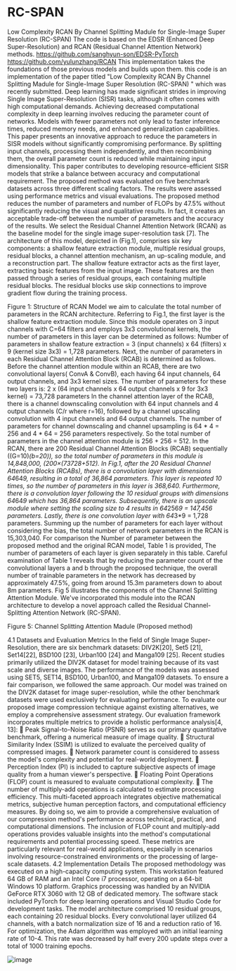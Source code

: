 # RC-SPAN

Low Complexity RCAN  By Channel Splitting Madule for Single-Image Super Resolution (RC-SPAN) The code is based on the EDSR (Enhanced Deep Super-Resolution) and RCAN (Residual Channel Attention Network) methods. https://github.com/sanghyun-son/EDSR-PyTorch https://github.com/yulunzhang/RCAN This implementation takes the foundations of those previous models and builds upon them.
this code is an implementation of the paper titled "Low Complexity RCAN  By Channel Splitting Madule for  Single-Image Super Resolution (RC-SPAN) " which was recently submitted.
Deep learning has made significant strides in improving Single Image Super-Resolution (SISR) tasks, although it often comes with high computational demands. Achieving decreased computational complexity in deep learning involves reducing the parameter count of networks. Models with fewer parameters not only lead to faster inference times, reduced memory needs, and enhanced generalization capabilities. This paper presents an innovative approach to reduce the parameters in SISR models without significantly compromising performance. By splitting input channels, processing them independently, and then recombining them, the overall parameter count is reduced while maintaining input dimensionality. This paper contributes to developing resource-efficient SISR models that strike a balance between accuracy and computational requirement.
The proposed method was evaluated on five benchmark datasets across three different scaling factors. The results were assessed using performance metrics and visual evaluations. The proposed method reduces the number of parameters and number of FLOPs by 47.5% without significantly reducing the visual and qualitative results. In fact, it creates an acceptable trade-off between the number of parameters and the accuracy of the results.
We select the Residual Channel Attention Network (RCAN) as the baseline model for the single image super-resolution task [7]. The architecture of this model, depicted in (Fig.1), comprises six key components: a shallow feature extraction module, multiple residual groups, residual blocks, a channel attention mechanism, an up-scaling module, and a reconstruction part.
 The shallow feature extractor acts as the first layer, extracting basic features from the input image. These features are then passed through a series of residual groups, each containing multiple residual blocks. The residual blocks use skip connections to improve gradient flow during the training process. 
 
Figure 1: Structure of RCAN Model
we aim to calculate the total number of parameters in the RCAN architecture. Referring to Fig.1, the first layer is the shallow feature extraction module. Since this module operates on 3 input channels with C=64 filters and employs 3x3 convolutional kernels, the number of parameters in this layer can be determined as follows:
Number of parameters in shallow feature extraction = 3 (input channels) x 64 (filters) x 9 (kernel size 3x3) = 1,728 parameters.
Next, the number of parameters in each Residual Channel Attention Block (RCAB) is determined as follows. Before the channel attention module within an RCAB, there are two convolutional layers( ConvA & ConvB), each having 64 input channels, 64 output channels, and 3x3 kernel sizes. The number of parameters for these two layers is: 2 x (64 input channels x 64 output channels x 9 for 3x3 kernel) = 73,728 parameters 
In the channel attention layer of the RCAB, there is a channel downscaling convolution with 64 input channels and 4 output channels (C/r where r=16), followed by a channel upscaling convolution with 4 input channels and 64 output channels. The number of parameters for channel downscaling and channel upsampling is 64 * 4 = 256  and 4 * 64 = 256 parameters respectively. So the total number of parameters in the channel attention module is 256 + 256 = 512.
In the RCAN, there are 200 Residual Channel Attention Blocks (RCAB)  sequentially ((G=10)*(b=20)), so the total number of parameters in this module is 14,848,000, (200×(73728+512). In Fig.1, after the 20 Residual Channel Attention Blocks (RCABs), there is a convolution layer with dimensions 64*64*9, resulting in a total of 36,864 parameters. This layer is repeated 10 times, so the number of parameters in this layer  is 368,640. Furthermore, there is a convolution layer following the 10 residual groups with dimensions 64*64*9 which has 36,864 parameters. 
Subsequently, there is an upscale module where setting the scaling size to 4 results in 64*256*9 = 147,456 parameters. Lastly, there is one convolution layer with 64*3*9 = 1,728 parameters. Summing up the number of parameters for each layer without considering the bias, the total number of network parameters in the RCAN  is 15,303,040. 
For comparison the Number of parameter between the proposed method and the original RCAN model, Table 1 is provided, The number of parameters of each layer is given separately in this table. Careful examination of Table 1 reveals that by reducing the parameter count of the convolutional layers a and b through the proposed technique, the overall number of trainable parameters in the network has decreased by approximately 47.5%, going from around 15.3m parameters down to about 8m parameters. Fig 5 illustrates the components of the Channel Splitting Attention Module. We've incorporated this module into the RCAN architecture to develop a novel approach called the Residual Channel-Splitting Attention Network (RC-SPAN).
 
Figure 5: Channel Splitting Attention Madule (Proposed method)

4.1 Datasets and Evaluation Metrics
In the field of Single Image Super-Resolution, there are six benchmark datasets: DIV2K[20], Set5 [21], Set14[22], BSD100 [23], Urban100 [24] and Manga109 [25]. Recent studies primarily utilized the DIV2K dataset for model training because of its vast scale and diverse images. The performance of the models was assessed using SET5, SET14, BSD100, Urban100, and Manga109 datasets. To ensure a fair comparison, we followed the same approach. Our model was trained on the DIV2K dataset for image super-resolution, while the other benchmark datasets were used exclusively for evaluating performance.
To evaluate our proposed image compression technique against existing alternatives, we employ a comprehensive assessment strategy. Our evaluation framework incorporates multiple metrics to provide a holistic performance analysis[4, 13]:
	Peak Signal-to-Noise Ratio (PSNR) serves as our primary quantitative benchmark, offering a numerical measure of image quality.
	Structural Similarity Index (SSIM) is utilized to evaluate the perceived quality of compressed images.
	Network parameter count is considered to assess the model's complexity and potential for real-world deployment.
	Perception Index (PI) is included to capture subjective aspects of image quality from a human viewer's perspective.
	Floating Point Operations (FLOP) count is measured to evaluate computational complexity.
	The number of multiply-add operations is calculated to estimate processing efficiency.
This multi-faceted approach integrates objective mathematical metrics, subjective human perception factors, and computational efficiency measures. By doing so, we aim to provide a comprehensive evaluation of our compression method's performance across technical, practical, and computational dimensions. The inclusion of FLOP count and multiply-add operations provides valuable insights into the method's computational requirements and potential processing speed. These metrics are particularly relevant for real-world applications, especially in scenarios involving resource-constrained environments or the processing of large-scale datasets.
4.2 Implementation Details
The proposed methodology was executed on a high-capacity computing system. This workstation featured 64 GB of RAM and an Intel Core i7 processor, operating on a 64-bit Windows 10 platform. Graphics processing was handled by an NVIDIA GeForce RTX 3060 with 12 GB of dedicated memory. The software stack included PyTorch for deep learning operations and Visual Studio Code for development tasks.
The model architecture comprised 10 residual groups, each containing 20 residual blocks. Every convolutional layer utilized 64 channels, with a batch normalization size of 16 and a reduction ratio of 16. For optimization, the Adam algorithm was employed with an initial learning rate of 10-4. This rate was decreased by half every 200 update steps over a total of 1000 training epochs.



![image](https://github.com/user-attachments/assets/b0c2dd56-7c55-4e1f-802a-a93bf71f9846)


 




